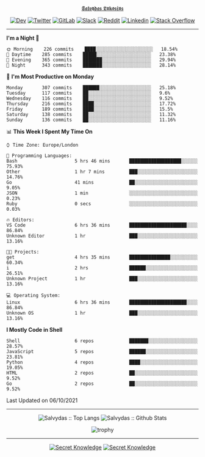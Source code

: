 <div align="center">
  
[𝕾𝖆𝖑𝖛𝖞𝖉𝖆𝖘 𝕷𝖚𝖐𝖔𝖘𝖎𝖚𝖘](https://git.io/JJwwg)
  
[![Dev](https://img.shields.io/badge/-DEV-222222?style=flat-square&logo=dev.to&logoColor=white&link=https://dev.to/sso/)](https://dev.to/sso/)
[![Twitter](https://img.shields.io/badge/-Twitter-222222?style=flat-square&logo=twitter&logoColor=white&link=https://twitter.com/digital_wizz/)](https://twitter.com/digital_wizz/)
[![GitLab](https://img.shields.io/badge/-GitLab-222222?style=flat-square&logo=GitLab&logoColor=white&link=https://gitlab.com/ss-o/)](https://gitlab.com/ss-o/)
[![Slack](https://img.shields.io/badge/-Slack-222222?style=flat-square&logo=Slack&logoColor=white&link=https://digital-teams.slack.com/)](https://digital-teams.slack.com/)
[![Reddit](https://img.shields.io/badge/-Reddit-222222?style=flat-square&logo=Reddit&logoColor=white&link=https://https://www.reddit.com/user/ss-o/)](https://www.reddit.com/user/ss-o/)
[![Linkedin](https://img.shields.io/badge/-LinkedIn-222222?style=flat-square&logo=Linkedin&logoColor=white&link=https://www.linkedin.com/in/digital-clouds/)](https://www.linkedin.com/in/digital-clouds/)
[![Stack Overflow](https://img.shields.io/badge/-Stack%20Overflow-222222?style=flat-square&logo=stack-overflow&logoColor=white&link=https://stackoverflow.com/users/13893752/salvydas-lukosius)](https://stackoverflow.com/users/13893752/salvydas-lukosius)
  
</div>

---

<!--START_SECTION:waka-->
**I'm a Night 🦉** 

```text
🌞 Morning    226 commits    ████░░░░░░░░░░░░░░░░░░░░░   18.54% 
🌆 Daytime    285 commits    █████░░░░░░░░░░░░░░░░░░░░   23.38% 
🌃 Evening    365 commits    ███████░░░░░░░░░░░░░░░░░░   29.94% 
🌙 Night      343 commits    ███████░░░░░░░░░░░░░░░░░░   28.14%

```
📅 **I'm Most Productive on Monday** 

```text
Monday       307 commits    ██████░░░░░░░░░░░░░░░░░░░   25.18% 
Tuesday      117 commits    ██░░░░░░░░░░░░░░░░░░░░░░░   9.6% 
Wednesday    116 commits    ██░░░░░░░░░░░░░░░░░░░░░░░   9.52% 
Thursday     216 commits    ████░░░░░░░░░░░░░░░░░░░░░   17.72% 
Friday       189 commits    ████░░░░░░░░░░░░░░░░░░░░░   15.5% 
Saturday     138 commits    ██░░░░░░░░░░░░░░░░░░░░░░░   11.32% 
Sunday       136 commits    ██░░░░░░░░░░░░░░░░░░░░░░░   11.16%

```


📊 **This Week I Spent My Time On** 

```text
⌚︎ Time Zone: Europe/London

💬 Programming Languages: 
Bash                     5 hrs 46 mins       ███████████████████░░░░░░   75.93% 
Other                    1 hr 7 mins         ███░░░░░░░░░░░░░░░░░░░░░░   14.76% 
Go                       41 mins             ██░░░░░░░░░░░░░░░░░░░░░░░   9.05% 
JSON                     1 min               ░░░░░░░░░░░░░░░░░░░░░░░░░   0.23% 
Ruby                     0 secs              ░░░░░░░░░░░░░░░░░░░░░░░░░   0.03%

🔥 Editors: 
VS Code                  6 hrs 36 mins       █████████████████████░░░░   86.84% 
Unknown Editor           1 hr                ███░░░░░░░░░░░░░░░░░░░░░░   13.16%

🐱‍💻 Projects: 
get                      4 hrs 35 mins       ███████████████░░░░░░░░░░   60.34% 
i                        2 hrs               ██████░░░░░░░░░░░░░░░░░░░   26.51% 
Unknown Project          1 hr                ███░░░░░░░░░░░░░░░░░░░░░░   13.16%

💻 Operating System: 
Linux                    6 hrs 36 mins       █████████████████████░░░░   86.84% 
Unknown OS               1 hr                ███░░░░░░░░░░░░░░░░░░░░░░   13.16%

```

**I Mostly Code in Shell** 

```text
Shell                    6 repos             ███████░░░░░░░░░░░░░░░░░░   28.57% 
JavaScript               5 repos             ██████░░░░░░░░░░░░░░░░░░░   23.81% 
Python                   4 repos             ████░░░░░░░░░░░░░░░░░░░░░   19.05% 
HTML                     2 repos             ██░░░░░░░░░░░░░░░░░░░░░░░   9.52% 
Go                       2 repos             ██░░░░░░░░░░░░░░░░░░░░░░░   9.52%

```



 Last Updated on 06/10/2021
<!--END_SECTION:waka-->

---

<div align=center>

![Salvydas :: Top Langs](https://github-readme-stats.vercel.app/api/top-langs/?username=ss-o&langs_count=8&card_width=300&theme=blue-green&layout=compact)
![Salvydas :: Github Stats](https://github-readme-stats.vercel.app/api?username=ss-o&theme=blue-green&layout=compact&no-frame=true)
 
![trophy](https://github-profile-trophy.vercel.app/?username=ss-o&theme=darkhub&rank=SSS,SS,S,AAA,AA,A,B,C&no-frame=true)

---

[![Secret Knowledge](https://github-readme-stats.vercel.app/api/pin/?username=github&repo=government.github.com&card_width=150&theme=blue-green&layout=compact)](https://github.com/github/government.github.com)
[![Secret Knowledge](https://github-readme-stats.vercel.app/api/pin/?username=ss-o&repo=the-book-of-secret-knowledge&card_width=150&theme=blue-green&layout=compact)](https://github.com/ss-o/the-book-of-secret-knowledge)

</div>
